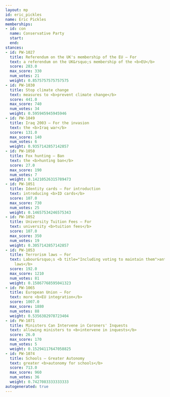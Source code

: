 ```yaml
---
layout: mp
id: eric_pickles
name: Eric Pickles
memberships:
- id: con
  name: Conservative Party
  start: 
  end: 
stances:
- id: PW-1027
  title: Referendum on the UK's membership of the EU — For
  text: a referendum on the UK&rsquo;s membership of the <b>EU</b>
  score: 283.0
  max_score: 330
  num_votes: 21
  weight: 0.8575757575757575
- id: PW-1030
  title: Stop climate change
  text: measures to <b>prevent climate change</b>
  score: 441.0
  max_score: 740
  num_votes: 34
  weight: 0.595945945945946
- id: PW-1049
  title: Iraq 2003 — For the invasion
  text: the <b>Iraq war</b>
  score: 131.0
  max_score: 140
  num_votes: 6
  weight: 0.9357142857142857
- id: PW-1050
  title: Fox hunting — Ban
  text: the <b>hunting ban</b>
  score: 27.0
  max_score: 190
  num_votes: 7
  weight: 0.14210526315789473
- id: PW-1051
  title: Identity cards — For introduction
  text: introducing <b>ID cards</b>
  score: 107.0
  max_score: 730
  num_votes: 25
  weight: 0.14657534246575343
- id: PW-1052
  title: University Tuition Fees — For
  text: university <b>tuition fees</b>
  score: 107.0
  max_score: 350
  num_votes: 19
  weight: 0.3057142857142857
- id: PW-1053
  title: Terrorism laws — For
  text: Labour&rsquo;s <b title="Including voting to maintain them">anti-terrorism
    laws</b>
  score: 192.0
  max_score: 1210
  num_votes: 81
  weight: 0.15867768595041323
- id: PW-1065
  title: European Union — For
  text: more <b>EU integration</b>
  score: 1007.0
  max_score: 1880
  num_votes: 88
  weight: 0.5356382978723404
- id: PW-1071
  title: Ministers Can Intervene in Coroners' Inquests
  text: allowing ministers to <b>intervene in inquests</b>
  score: 26.0
  max_score: 170
  num_votes: 5
  weight: 0.15294117647058825
- id: PW-1074
  title: Schools — Greater Autonomy
  text: greater <b>autonomy for schools</b>
  score: 713.0
  max_score: 960
  num_votes: 36
  weight: 0.7427083333333333
autogenerated: true
---
```

